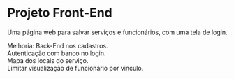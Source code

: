 <h1><b>Projeto Front-End</b></h1>

Uma página web para salvar serviços e funcionários, com uma tela de login.

Melhoria: Back-End nos cadastros.<br>
Autenticação com banco no login.<br>
Mapa dos locais do serviço.<br>
Limitar visualização de funcionário por vinculo.<br>
